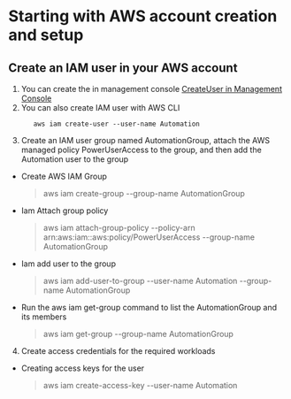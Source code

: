 # Starting with AWS account creation and setup

## Create an IAM user in your AWS account

1. You can create the in management console [CreateUser in Management Console](https://docs.aws.amazon.com/IAM/latest/UserGuide/getting-started-workloads.html)
2. You can also create IAM user with AWS CLI
     ```
        aws iam create-user --user-name Automation
     ```
4. Create an IAM user group named AutomationGroup, attach the AWS managed policy PowerUserAccess to the group, and then add the Automation user to the group
* Create AWS IAM Group
     > aws iam create-group --group-name AutomationGroup
* Iam Attach group policy
     > aws iam attach-group-policy --policy-arn arn:aws:iam::aws:policy/PowerUserAccess --group-name AutomationGroup

* Iam add user to the group
     > aws iam add-user-to-group --user-name Automation --group-name AutomationGroup

* Run the aws iam get-group command to list the AutomationGroup and its members
     > aws iam get-group --group-name AutomationGroup

4. Create access credentials for the required workloads
*  Creating access keys for the user 
     > aws iam create-access-key --user-name Automation
              
               
